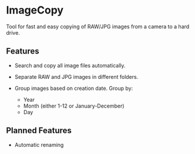 # ImageCopy

Tool for fast and easy copying of RAW/JPG images from a camera to a hard drive.

## Features

- Search and copy all image files automatically.
- Separate RAW and JPG images in different folders.
- Group images based on creation date. Group by:
    
    - Year
    - Month (either 1-12 or January-December)
    - Day


## Planned Features

- Automatic renaming